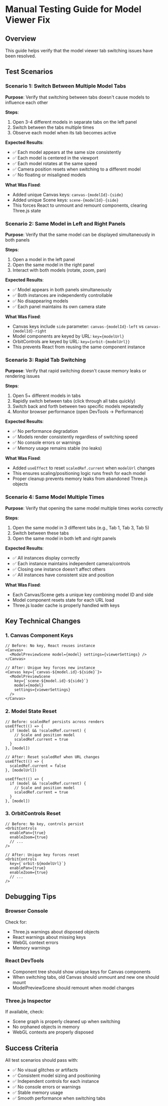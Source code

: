 # Manual Testing Guide for Model Viewer Fix

## Overview
This guide helps verify that the model viewer tab switching issues have been resolved.

## Test Scenarios

### Scenario 1: Switch Between Multiple Model Tabs
**Purpose**: Verify that switching between tabs doesn't cause models to influence each other

**Steps**:
1. Open 3-4 different models in separate tabs on the left panel
2. Switch between the tabs multiple times
3. Observe each model when its tab becomes active

**Expected Results**:
- ✅ Each model appears at the same size consistently
- ✅ Each model is centered in the viewport
- ✅ Each model rotates at the same speed
- ✅ Camera position resets when switching to a different model
- ✅ No floating or misaligned models

**What Was Fixed**:
- Added unique Canvas keys: `canvas-{modelId}-{side}`
- Added unique Scene keys: `scene-{modelId}-{side}`
- This forces React to unmount and remount components, clearing Three.js state

### Scenario 2: Same Model in Left and Right Panels
**Purpose**: Verify that the same model can be displayed simultaneously in both panels

**Steps**:
1. Open a model in the left panel
2. Open the same model in the right panel
3. Interact with both models (rotate, zoom, pan)

**Expected Results**:
- ✅ Model appears in both panels simultaneously
- ✅ Both instances are independently controllable
- ✅ No disappearing models
- ✅ Each panel maintains its own camera state

**What Was Fixed**:
- Canvas keys include `side` parameter: `canvas-{modelId}-left` vs `canvas-{modelId}-right`
- Model components are keyed by URL: `key={modelUrl}`
- OrbitControls are keyed by URL: `key={orbit-{modelUrl}}`
- This prevents React from reusing the same component instance

### Scenario 3: Rapid Tab Switching
**Purpose**: Verify that rapid switching doesn't cause memory leaks or rendering issues

**Steps**:
1. Open 5+ different models in tabs
2. Rapidly switch between tabs (click through all tabs quickly)
3. Switch back and forth between two specific models repeatedly
4. Monitor browser performance (open DevTools -> Performance)

**Expected Results**:
- ✅ No performance degradation
- ✅ Models render consistently regardless of switching speed
- ✅ No console errors or warnings
- ✅ Memory usage remains stable (no leaks)

**What Was Fixed**:
- Added `useEffect` to reset `scaledRef.current` when `modelUrl` changes
- This ensures scaling/positioning logic runs fresh for each model
- Proper cleanup prevents memory leaks from abandoned Three.js objects

### Scenario 4: Same Model Multiple Times
**Purpose**: Verify that opening the same model multiple times works correctly

**Steps**:
1. Open the same model in 3 different tabs (e.g., Tab 1, Tab 3, Tab 5)
2. Switch between these tabs
3. Open the same model in both left and right panels

**Expected Results**:
- ✅ All instances display correctly
- ✅ Each instance maintains independent camera/controls
- ✅ Closing one instance doesn't affect others
- ✅ All instances have consistent size and position

**What Was Fixed**:
- Each Canvas/Scene gets a unique key combining model ID and side
- Model component resets state for each URL load
- Three.js loader cache is properly handled with keys

## Key Technical Changes

### 1. Canvas Component Keys
```tsx
// Before: No key, React reuses instance
<Canvas>
  <ModelPreviewScene model={model} settings={viewerSettings} />
</Canvas>

// After: Unique key forces new instance
<Canvas key={`canvas-${model.id}-${side}`}>
  <ModelPreviewScene 
    key={`scene-${model.id}-${side}`}
    model={model} 
    settings={viewerSettings} 
  />
</Canvas>
```

### 2. Model State Reset
```tsx
// Before: scaledRef persists across renders
useEffect(() => {
  if (model && !scaledRef.current) {
    // Scale and position model
    scaledRef.current = true
  }
}, [model])

// After: Reset scaledRef when URL changes
useEffect(() => {
  scaledRef.current = false
}, [modelUrl])

useEffect(() => {
  if (model && !scaledRef.current) {
    // Scale and position model
    scaledRef.current = true
  }
}, [model])
```

### 3. OrbitControls Reset
```tsx
// Before: No key, controls persist
<OrbitControls
  enablePan={true}
  enableZoom={true}
  // ...
/>

// After: Unique key forces reset
<OrbitControls
  key={`orbit-${modelUrl}`}
  enablePan={true}
  enableZoom={true}
  // ...
/>
```

## Debugging Tips

### Browser Console
Check for:
- Three.js warnings about disposed objects
- React warnings about missing keys
- WebGL context errors
- Memory warnings

### React DevTools
- Component tree should show unique keys for Canvas components
- When switching tabs, old Canvas should unmount and new one should mount
- ModelPreviewScene should remount when model changes

### Three.js Inspector
If available, check:
- Scene graph is properly cleaned up when switching
- No orphaned objects in memory
- WebGL contexts are properly disposed

## Success Criteria

All test scenarios should pass with:
- ✅ No visual glitches or artifacts
- ✅ Consistent model sizing and positioning
- ✅ Independent controls for each instance
- ✅ No console errors or warnings
- ✅ Stable memory usage
- ✅ Smooth performance when switching tabs
